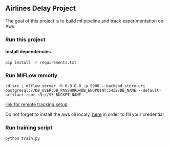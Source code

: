 ## Airlines Delay Project

The goal of this project is to build ml pipeline and track experimentation on Aws

### Run this project

#### Install dependencies

```
pip install -r requirements.txt
```

### Run MlFLow remotly

```
cd src ; mlflow server -h 0.0.0.0 -p 5000 --backend-store-uri postgresql://DB_USER:DB_PASSWORD@DB_ENDPOINT:5432/DB_NAME --default-artifact-root s3://S3_BUCKET_NAME
```

[link for remote tracking setup](https://github.com/DataTalksClub/mlops-zoomcamp/blob/main/02-experiment-tracking/mlflow_on_aws.md)

Do not forget to install the aws cli localy, [here](https://docs.aws.amazon.com/cli/latest/userguide/getting-started-install.html) in order to fill your credential 

### Run training script

```
python train.py
```
